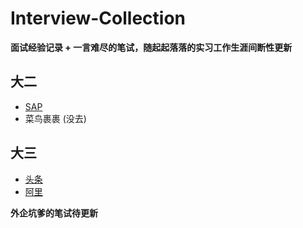 # Interview-Collection
**面试经验记录 + 一言难尽的笔试，随起起落落的实习工作生涯间断性更新**



## 大二

- [SAP](SAP-VT.md)
- 菜鸟裹裹 (没去)



## 大三

- [头条](头条.md)
- [阿里](阿里_蚂蚁金服.md)



**外企坑爹的笔试待更新**


